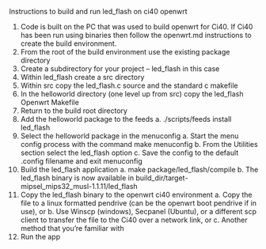 Instructions to build and run led_flash on ci40 openwrt
1)	Code is built on the PC that was used to build openwrt for Ci40. If Ci40 has been run using binaries then follow the openwrt.md instructions to create the build environment.
2)	From the root of the build environment use the existing package directory
3)	Create a subdirectory for your project – led_flash in this case
4)	Within led_flash create a src directory
5)	Within src copy the led_flash.c source and the standard c makefile
6)	In the helloworld directory (one level up from src) copy the led_flash Openwrt Makefile
7)	Return to the build root directory
8)	Add the helloworld package to the feeds
a.	./scripts/feeds install led_flash
9)	Select the helloworld package in the menuconfig
a.	Start the menu config process with the command make menuconfig
b.	From the Utilities section select the led_flash option
c.	Save the config to the default .config filename and exit menuconfig
10)	Build the led_flash application
a.	make package/led_flash/compile
b.	The led_flash binary is now available in 
build_dir/target-mipsel_mips32_musl-1.1.11/led_flash
11)	Copy the led_flash binary to the openwrt ci40 environment
a.	Copy the file to a linux formatted pendrive (can be the openwrt boot pendrive if in use), or
b.	Use Winscp (windows), Secpanel (Ubuntu), or a different scp client to transfer the file to the Ci40 over a network link, or
c.	Another method that you’re familiar with
12)	Run the app
